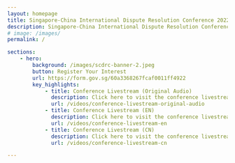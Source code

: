 ```yaml
---
layout: homepage
title: Singapore-China International Dispute Resolution Conference 2022
description: Singapore-China International Dispute Resolution Conference 2022
# image: /images/
permalink: /

sections:
    - hero:
        background: /images/scdrc-banner-2.jpeg 
        button: Register Your Interest
        url: https://form.gov.sg/60a3368267fcaf0011ff4922
        key_highlights:
            - title: Conference Livestream (Original Audio)
              description: Click here to visit the conference livestream in Original Audio
              url: /videos/conference-livestream-original-audio
            - title: Conference Livestream (EN)
              description: Click here to visit the conference livestream in English
              url: /videos/conference-livestream-en
            - title: Conference Livestream (CN)
              description: Click here to visit the conference livestream in Chinese
              url: /videos/conference-livestream-cn

---
```


